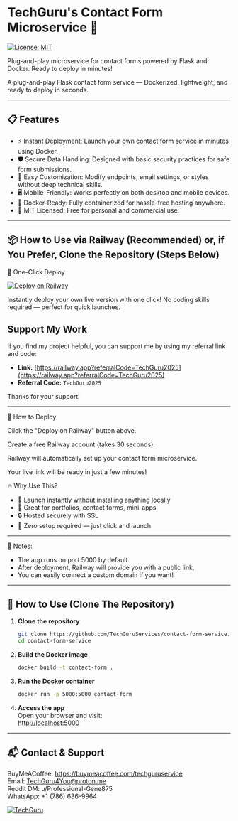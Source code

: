 # TechGuru's Contact Form Microservice 🚀

[![License: MIT](https://img.shields.io/badge/License-MIT-yellow.svg)](LICENSE)

Plug-and-play microservice for contact forms powered by Flask and Docker. Ready to deploy in minutes!

A plug-and-play Flask contact form service — Dockerized, lightweight, and ready to deploy in seconds.

---

## 📋 Features

- ⚡ Instant Deployment: Launch your own contact form service in minutes using Docker.
- 🛡️ Secure Data Handling: Designed with basic security practices for safe form submissions.
- 🔧 Easy Customization: Modify endpoints, email settings, or styles without deep technical skills.
- 🖥️ Mobile-Friendly: Works perfectly on both desktop and mobile devices.
- 🐳 Docker-Ready: Fully containerized for hassle-free hosting anywhere.
- 📜 MIT Licensed: Free for personal and commercial use.

---

## 📦 How to Use via Railway (Recommended) or, if You Prefer, Clone the Repository (Steps Below)

🚀 One-Click Deploy

[![Deploy on Railway](https://railway.com/button.svg)](https://railway.com/template/pDM1dq?referralCode=IZm0WS)

Instantly deploy your own live version with one click!
No coding skills required — perfect for quick launches.


## Support My Work

If you find my project helpful, you can support me by using my referral link and code:

- **Link:** [https://railway.app?referralCode=TechGuru2025](https://railway.app?referralCode=TechGuru2025)
- **Referral Code:** `TechGuru2025`

Thanks for your support!

---

🔧 How to Deploy

Click the "Deploy on Railway" button above.

Create a free Railway account (takes 30 seconds).

Railway will automatically set up your contact form microservice.

Your live link will be ready in just a few minutes!

🔥 Why Use This?
-  🚀 Launch instantly without installing anything locally
-  💼 Great for portfolios, contact forms, mini-apps
-  🔒 Hosted securely with SSL
-  🧠 Zero setup required — just click and launch

---
 
 📄 Notes:
 
-  The app runs on port 5000 by default.
-  After deployment, Railway will provide you with a public link.
-  You can easily connect a custom domain if you want!

---

## 🚀 How to Use (Clone The Repository)

1. **Clone the repository**  
   ```bash
   git clone https://github.com/TechGuruServices/contact-form-service.git
   cd contact-form-service
   ```

2. **Build the Docker image**  
   ```bash
   docker build -t contact-form .
   ```

3. **Run the Docker container**  
   ```bash
   docker run -p 5000:5000 contact-form
   ```

4. **Access the app**  
   Open your browser and visit:  
   [http://localhost:5000](http://localhost:5000)
  
---

## 📬 Contact & Support
BuyMeACoffee: https://buymeacoffee.com/techguruservice  
Email: TechGuru4You@proton.me  
Reddit DM: u/Professional-Gene875  
WhatsApp: +1 (786) 636-9964

[![TechGuru](https://raw.githubusercontent.com/TechGuruServices/contact-form-service/main/assets/techgurulogo.png)](https://techguruofficial.us)

